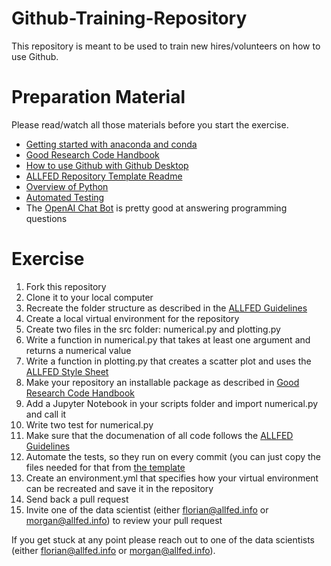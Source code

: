 # Github-Training-Repository
This repository is meant to be used to train new hires/volunteers on how to use Github. 

# Preparation Material
Please read/watch all those materials before you start the exercise.

* [Getting started with anaconda and conda](https://youtu.be/YJC6ldI3hWk)
* [Good Research Code Handbook](https://goodresearch.dev/)
* [How to use Github with Github Desktop](https://www.youtube.com/watch?v=8Dd7KRpKeaE)
* [ALLFED Repository Template Readme](https://github.com/allfed/ALLFED-Repository-Template)
* [Overview of Python](https://www.youtube.com/watch?v=kqtD5dpn9C8)
* [Automated Testing](https://blog.deepjyoti30.dev/tests-github-python)
* The [OpenAI Chat Bot](https://chat.openai.com/chat) is pretty good at answering programming questions

# Exercise
1. Fork this repository
2. Clone it to your local computer
3. Recreate the folder structure as described in the [ALLFED Guidelines](https://github.com/allfed/ALLFED-Repository-Template)
4. Create a local virtual environment for the repository
5. Create two files in the src folder: numerical.py and plotting.py
6. Write a function in numerical.py that takes at least one argument and returns a numerical value
7. Write a function in plotting.py that creates a scatter plot and uses the [ALLFED Style Sheet](https://github.com/allfed/ALLFED-matplotlib-style-sheet)
8. Make your repository an installable package as described in [Good Research Code Handbook](https://goodresearch.dev/setup.html)
9. Add a Jupyter Notebook in your scripts folder and import numerical.py and call it
11. Write two test for numerical.py
12. Make sure that the documenation of all code follows the [ALLFED Guidelines](https://github.com/allfed/ALLFED-Repository-Template#allfed-python-style-guide)
13. Automate the tests, so they run on every commit (you can just copy the files needed for that from [the template](https://github.com/allfed/ALLFED-Repository-Template)
14. Create an environment.yml that specifies how your virtual environment can be recreated and save it in the repository
15. Send back a pull request
16. Invite one of the data scientist (either florian@allfed.info or morgan@allfed.info) to review your pull request

If you get stuck at any point please reach out to one of the data scientists (either florian@allfed.info or morgan@allfed.info). 
